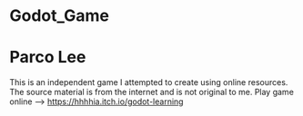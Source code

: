 # Godot_Game
# Parco Lee
This is an independent game I attempted to create using online resources. The source material is from the internet and is not original to me.
Play game online --> https://hhhhia.itch.io/godot-learning
